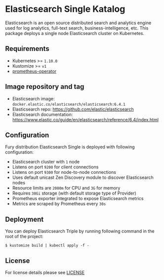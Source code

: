 # Elasticsearch Single Katalog

Elasticsearch is an open source distributed search and analytics engine used for log analytics, full-text search, business-intelligence, etc. This package deploys a single node Elasticsearch cluster on Kubernetes.

## Requirements

- Kubernetes >= `1.10.0`
- Kustomize >= `v1`
- [prometheus-operator](https://github.com/sighup-io/fury-kubernetes-monitoring/blob/master/prometheus-operator)


## Image repository and tag

* Elasticsearch image: `docker.elastic.co/elasticsearch/elasticsearch:6.4.1`
* Elasticsearch repo: https://github.com/elastic/elasticsearch 
* Elasticsearch documentation:  https://www.elastic.co/guide/en/elasticsearch/reference/6.4/index.html


## Configuration

Fury distribution Elasticsearch Single is deployed with following configuration:

- Elasticsearch cluster with `1` node
- Listens on port `9200` for client connections
- Listens on port `9300` for node-to-node connections
- Uses default unicast Zen Discovery module to discover Elasticsearch nodes 
- Resource limits are `2000m` for CPU and `3G` for memory
- Requires `30Gi` storage (with default storage type of Provider)
- Prometheus exporter integrated to expose Elasticsearch metrics
- Metrics are scraped by Prometheus every `30s`


## Deployment

You can deploy Elasticsearch Triple by running following command in the root of the project:

`$ kustomize build | kubectl apply -f -`



## License

For license details please see [LICENSE](https://sighup.io/fury/license) 
